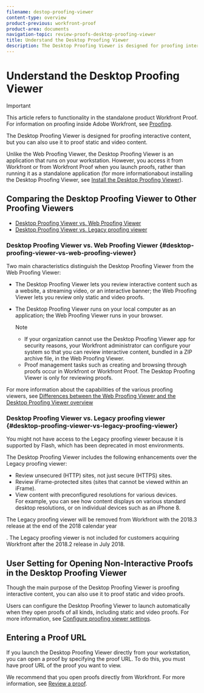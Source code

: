 ```yaml
---
filename: destop-proofing-viewer
content-type: overview
product-previous: workfront-proof
product-area: documents
navigation-topic: review-proofs-desktop-proofing-viewer
title: Understand the Desktop Proofing Viewer
description: The Desktop Proofing Viewer is designed for proofing interactive content, but you can also use it to proof static and video content.
---
```


# Understand the Desktop Proofing Viewer

>[!IMPORTANT]
>
>This article refers to functionality in the standalone product Workfront Proof. For information on proofing inside Adobe Workfront, see [Proofing](../../../review-and-approve-work/proofing/proofing.md).

The Desktop Proofing Viewer is designed for proofing interactive content, but you can also use it to proof static and video content.&nbsp;

Unlike the Web Proofing Viewer, the Desktop Proofing Viewer is an application that runs on your workstation.&nbsp;However, you access it from Workfront or from Workfront Proof when you launch proofs, rather than running it as a standalone application (for more informationabout installing the Desktop Proofing Viewer, see [Install the Desktop Proofing Viewer](../../../review-and-approve-work/proofing/use-the-desktop-proofing-viewer/installing-desktop-proofing-viewer.md)).&nbsp;

## Comparing the Desktop Proofing Viewer to Other Proofing Viewers

* [Desktop Proofing Viewer vs. Web Proofing Viewer](#desktop-proofing-viewer-vs-web-proofing-viewer) 
* [Desktop Proofing Viewer vs. Legacy proofing viewer](#desktop-proofing-viewer-vs-legacy-proofing-viewer)

### Desktop Proofing Viewer vs. Web Proofing Viewer {#desktop-proofing-viewer-vs-web-proofing-viewer}

Two main characteristics distinguish the Desktop Proofing Viewer from the Web Proofing Viewer:

* The Desktop Proofing Viewer lets you review interactive content such as a website, a streaming video, or an interactive banner; the Web Proofing Viewer lets you review only static and video proofs. 
* The Desktop Proofing Viewer runs on your local computer as an application; the Web Proofing Viewer runs in your browser.

  >[!NOTE]
  >
  >
  >   
  >   
  >   * If your organization cannot use the Desktop Proofing Viewer app for security reasons, your Workfront administrator can configure your system so that you can review interactive content, bundled in a ZIP archive file, in the Web Proofing Viewer.
  >   * Proof management tasks such as creating and browsing through proofs occur in Workfront or Workfront Proof. The Desktop Proofing Viewer is only for reviewing proofs.
  >   
  >

For more information about the capabilities of the various proofing viewers,&nbsp;see [Differences between the Web Proofing Viewer and the Desktop Proofing Viewer overview](../../../review-and-approve-work/proofing/proofing-overview/understand-differences-between-web-viewer.md)

### Desktop Proofing Viewer vs. Legacy proofing viewer {#desktop-proofing-viewer-vs-legacy-proofing-viewer}

You might not have access to the Legacy proofing viewer because it is supported by Flash, which has been deprecated in most environments.

The Desktop Proofing Viewer includes the following enhancements over the Legacy proofing viewer:

* Review unsecured (HTTP) sites, not just secure (HTTPS) sites.
* Review iFrame-protected sites&nbsp;(sites that cannot be&nbsp;viewed within an iFrame). 
* View content with preconfigured resolutions for various devices.   
  For example, you can see how content displays on various standard desktop resolutions, or on individual devices such as an iPhone 8.

The Legacy proofing viewer will be removed from Workfront with the 2018.3 release at the end of the 2018 calendar year

<!--
<MadCap:conditionalText data-mc-conditions="QuicksilverOrClassic.Draft mode">
(see
<a href="../../../workfront-proof/wp-work-proofsfiles/review-proofs-lpv/lpv-removed-2018.md" class="MCXref xref" xrefformat="{para}">Legacy proofing viewer removed in 2018.3</a>)
</MadCap:conditionalText>
-->

. The Legacy proofing viewer is not included for customers acquiring Workfront after the 2018.2 release in July 2018.

## User Setting for Opening Non-Interactive Proofs in the Desktop Proofing Viewer

Though the main purpose of the Desktop Proofing Viewer is proofing interactive content, you can also use it to proof static and video proofs.

Users can configure the Desktop Proofing Viewer to launch automatically when they open proofs of all kinds, including static and video proofs. For more information, see [Configure proofing viewer settings](../../../review-and-approve-work/proofing/reviewing-proofs-within-workfront/configure-proofing-viewer-settings.md).

## Entering a Proof URL

If you launch the Desktop Proofing Viewer directly from your workstation, you can open a proof by specifying the proof URL. To do this, you must have proof URL of the proof you want to view.

We recommend that you open proofs directly from Workfront. For more information, see [Review a proof](../../../review-and-approve-work/proofing/reviewing-proofs-within-workfront/review-a-proof/review-a-proof.md).
